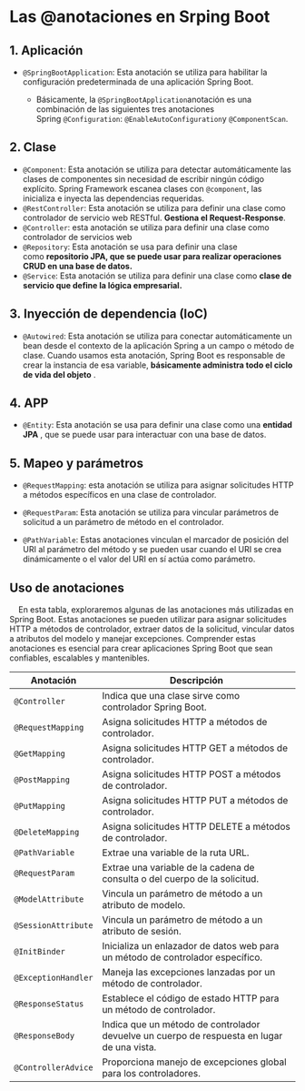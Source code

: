 # Las @anotaciones en Srping Boot

## 1. Aplicación

* `@SpringBootApplication`: Esta anotación se utiliza para habilitar la configuración predeterminada de una aplicación Spring Boot.
  
  * Básicamente, la `@SpringBootApplication`anotación es una combinación de las siguientes tres anotaciones Spring `@Configuration`: `@EnableAutoConfiguration`y `@ComponentScan`.

## 2. Clase

* `@Component`: Esta anotación se utiliza para detectar automáticamente las clases de componentes sin necesidad de escribir ningún código explícito. Spring Framework escanea clases con `@component`, las inicializa e inyecta las dependencias requeridas.
* `@RestController`: Esta anotación se utiliza para definir una clase como controlador de servicio web RESTful. **Gestiona el Request-Response**.
* `@Controller`: esta anotación se utiliza para definir una clase como controlador de servicios web
* `@Repository`: Esta anotación se usa para definir una clase como **repositorio JPA, que se puede usar para realizar operaciones CRUD en una base de datos.**
* `@Service`: Esta anotación se utiliza para definir una clase como **clase de servicio que define la lógica empresarial.**

## 3. Inyección de dependencia (IoC)

* `@Autowired`: Esta anotación se utiliza para conectar automáticamente un bean desde el contexto de la aplicación Spring a un campo o método de clase. Cuando usamos esta anotación, Spring Boot es responsable de crear la instancia de esa variable, **básicamente administra todo el ciclo de vida del objeto** .

## 4. APP

* `@Entity`: Esta anotación se usa para definir una clase como una **entidad JPA** , que se puede usar para interactuar con una base de datos.

## 5. Mapeo y parámetros

* `@RequestMapping`: esta anotación se utiliza para asignar solicitudes HTTP a métodos específicos en una clase de controlador.

* `@RequestParam`: Esta anotación se utiliza para vincular parámetros de solicitud a un parámetro de método en el controlador.  

* `@PathVariable`: Estas anotaciones vinculan el marcador de posición del URI al parámetro del método y se pueden usar cuando el URI se crea dinámicamente o el valor del URI en sí actúa como parámetro.

## Uso de anotaciones

    En esta tabla, exploraremos algunas de las anotaciones más utilizadas en Spring Boot. Estas anotaciones se pueden utilizar para asignar solicitudes HTTP a métodos de controlador, extraer datos de la solicitud, vincular datos a atributos del modelo y manejar excepciones. Comprender estas anotaciones es esencial para crear aplicaciones Spring Boot que sean confiables, escalables y mantenibles.

| Anotación           | Descripción                                                                                |
| ------------------- | ------------------------------------------------------------------------------------------ |
| `@Controller`       | Indica que una clase sirve como controlador Spring Boot.                                   |
| `@RequestMapping`   | Asigna solicitudes HTTP a métodos de controlador.                                          |
| `@GetMapping`       | Asigna solicitudes HTTP GET a métodos de controlador.                                      |
| `@PostMapping`      | Asigna solicitudes HTTP POST a métodos de controlador.                                     |
| `@PutMapping`       | Asigna solicitudes HTTP PUT a métodos de controlador.                                      |
| `@DeleteMapping`    | Asigna solicitudes HTTP DELETE a métodos de controlador.                                   |
| `@PathVariable`     | Extrae una variable de la ruta URL.                                                        |
| `@RequestParam`     | Extrae una variable de la cadena de consulta o del cuerpo de la solicitud.                 |
| `@ModelAttribute`   | Vincula un parámetro de método a un atributo de modelo.                                    |
| `@SessionAttribute` | Vincula un parámetro de método a un atributo de sesión.                                    |
| `@InitBinder`       | Inicializa un enlazador de datos web para un método de controlador específico.             |
| `@ExceptionHandler` | Maneja las excepciones lanzadas por un método de controlador.                              |
| `@ResponseStatus`   | Establece el código de estado HTTP para un método de controlador.                          |
| `@ResponseBody`     | Indica que un método de controlador devuelve un cuerpo de respuesta en lugar de una vista. |
| `@ControllerAdvice` | Proporciona manejo de excepciones global para los controladores.                           |